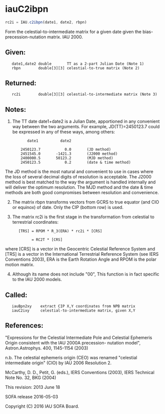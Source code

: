 # iauC2ibpn

```js
rc2i = IAU.c2ibpn(date1, date2, rbpn)
```

Form the celestial-to-intermediate matrix for a given date given
the bias-precession-nutation matrix.  IAU 2000.

## Given:
```
   date1,date2 double       TT as a 2-part Julian Date (Note 1)
   rbpn        double[3][3] celestial-to-true matrix (Note 2)
```

## Returned:
```
   rc2i        double[3][3] celestial-to-intermediate matrix (Note 3)
```

## Notes:

1) The TT date date1+date2 is a Julian Date, apportioned in any
   convenient way between the two arguments.  For example,
   JD(TT)=2450123.7 could be expressed in any of these ways,
   among others:

```
          date1          date2

       2450123.7           0.0       (JD method)
       2451545.0       -1421.3       (J2000 method)
       2400000.5       50123.2       (MJD method)
       2450123.5           0.2       (date & time method)
```

   The JD method is the most natural and convenient to use in
   cases where the loss of several decimal digits of resolution
   is acceptable.  The J2000 method is best matched to the way
   the argument is handled internally and will deliver the
   optimum resolution.  The MJD method and the date & time methods
   are both good compromises between resolution and convenience.

2) The matrix rbpn transforms vectors from GCRS to true equator (and
   CIO or equinox) of date.  Only the CIP (bottom row) is used.

3) The matrix rc2i is the first stage in the transformation from
   celestial to terrestrial coordinates:

```
      [TRS] = RPOM * R_3(ERA) * rc2i * [CRS]

            = RC2T * [CRS]
```

   where [CRS] is a vector in the Geocentric Celestial Reference
   System and [TRS] is a vector in the International Terrestrial
   Reference System (see IERS Conventions 2003), ERA is the Earth
   Rotation Angle and RPOM is the polar motion matrix.

4) Although its name does not include "00", This function is in fact
   specific to the IAU 2000 models.

## Called:
```
   iauBpn2xy    extract CIP X,Y coordinates from NPB matrix
   iauC2ixy     celestial-to-intermediate matrix, given X,Y
```

## References:
   "Expressions for the Celestial Intermediate Pole and Celestial
   Ephemeris Origin consistent with the IAU 2000A precession-
   nutation model", Astron.Astrophys. 400, 1145-1154 (2003)

   n.b. The celestial ephemeris origin (CEO) was renamed "celestial
        intermediate origin" (CIO) by IAU 2006 Resolution 2.

   McCarthy, D. D., Petit, G. (eds.), IERS Conventions (2003),
   IERS Technical Note No. 32, BKG (2004)

This revision:  2013 June 18

SOFA release 2016-05-03

Copyright (C) 2016 IAU SOFA Board.